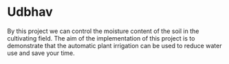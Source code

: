 # Udbhav
By this project we can control the moisture content of the soil in the cultivating field. 
The aim of the implementation of this project is to demonstrate that the automatic plant irrigation can be used to reduce water use and save your time.
